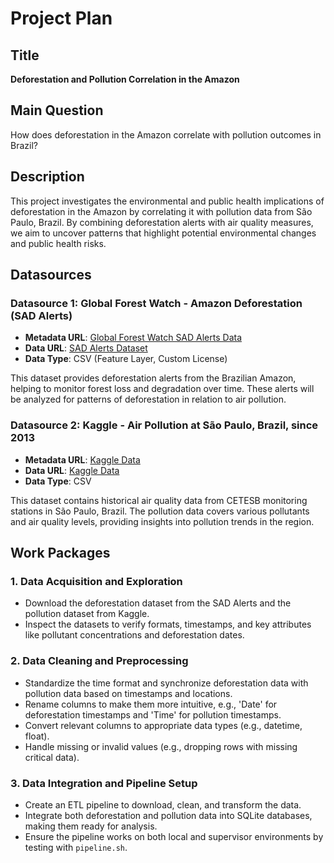 # Project Plan

## Title
**Deforestation and Pollution Correlation in the Amazon**

## Main Question
How does deforestation in the Amazon correlate with pollution outcomes in Brazil?

## Description
This project investigates the environmental and public health implications of deforestation in the Amazon by correlating it with pollution data from São Paulo, Brazil. By combining deforestation alerts with air quality measures, we aim to uncover patterns that highlight potential environmental changes and public health risks.

## Datasources

### Datasource 1: Global Forest Watch - Amazon Deforestation (SAD Alerts)
- **Metadata URL**: [Global Forest Watch SAD Alerts Data](https://data.globalforestwatch.org/datasets/gfw::sad-alerts/about)
- **Data URL**: [SAD Alerts Dataset](https://hub.arcgis.com/api/v3/datasets/9c4a16f9520447349159fa30abcea08b_2/downloads/data?format=csv&spatialRefId=3857&where=1%3D1)
- **Data Type**: CSV (Feature Layer, Custom License)

This dataset provides deforestation alerts from the Brazilian Amazon, helping to monitor forest loss and degradation over time. These alerts will be analyzed for patterns of deforestation in relation to air pollution.

### Datasource 2: Kaggle - Air Pollution at São Paulo, Brazil, since 2013
- **Metadata URL**: [Kaggle Data](https://www.kaggle.com/datasets/danlessa/air-pollution-at-so-paulo-brazil-since-2013)
- **Data URL**: [Kaggle Data](https://www.kaggle.com/api/v1/datasets/download/danlessa/air-pollution-at-so-paulo-brazil-since-2013)
- **Data Type**: CSV

This dataset contains historical air quality data from CETESB monitoring stations in São Paulo, Brazil. The pollution data covers various pollutants and air quality levels, providing insights into pollution trends in the region.

## Work Packages

### 1. Data Acquisition and Exploration
   - Download the deforestation dataset from the SAD Alerts and the pollution dataset from Kaggle.
   - Inspect the datasets to verify formats, timestamps, and key attributes like pollutant concentrations and deforestation dates.

### 2. Data Cleaning and Preprocessing
   - Standardize the time format and synchronize deforestation data with pollution data based on timestamps and locations.
   - Rename columns to make them more intuitive, e.g., 'Date' for deforestation timestamps and 'Time' for pollution timestamps.
   - Convert relevant columns to appropriate data types (e.g., datetime, float).
   - Handle missing or invalid values (e.g., dropping rows with missing critical data).

### 3. Data Integration and Pipeline Setup
   - Create an ETL pipeline to download, clean, and transform the data.
   - Integrate both deforestation and pollution data into SQLite databases, making them ready for analysis.
   - Ensure the pipeline works on both local and supervisor environments by testing with `pipeline.sh`.
